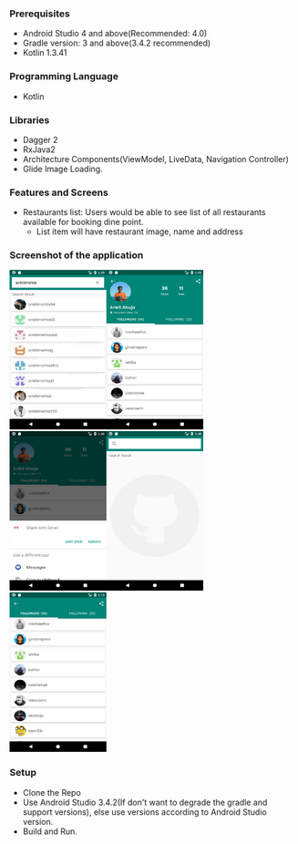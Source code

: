 
### Prerequisites
 - Android Studio 4 and above(Recommended: 4.0)
 - Gradle version: 3 and above(3.4.2 recommended)
 - Kotlin 1.3.41
 
### Programming Language
 - Kotlin

### Libraries
 - Dagger 2
 - RxJava2
 - Architecture Components(ViewModel, LiveData, Navigation Controller)
 - Glide Image Loading.
 
 ### Features and Screens
  - Restaurants list: Users would be able to see list of all restaurants available for booking dine point.
    - List item will have restaurant image, name and address
     

### Screenshot of the application
<img src = "screenshots/search_result_page.png" width=170 height=280/><img src = "screenshots/user_profile_page.png" width=170 height=280/><img src = "screenshots/share_intent_popup.png" width=170 height=280/><img src = "screenshots/search_empty_page.png" width=170 height=280/><img src = "screenshots/paralax_tab.png" width=170 height=280/>

### Setup
   - Clone the Repo
   - Use Android Studio 3.4.2(If don't want to degrade the gradle and support versions), else use versions according to Android Studio version.
   - Build and Run.
   
